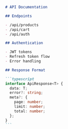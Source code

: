 ````markdown
# API Documentation

## Endpoints

- /api/products
- /api/cart
- /api/auth

## Authentication

- JWT tokens
- Refresh token flow
- Error handling

## Response Format

```typescript
interface ApiResponse<T> {
  data: T;
  error?: string;
  meta?: {
    page: number;
    limit: number;
    total: number;
  };
}
```
````
